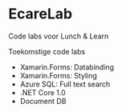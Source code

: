 # EcareLab
Code labs voor Lunch &amp; Learn

Toekomstige code labs

-	Xamarin.Forms: Databinding
-	Xamarin.Forms: Styling
-	Azure SQL: Full text search
-	.NET Core 1.0
-	Document DB
